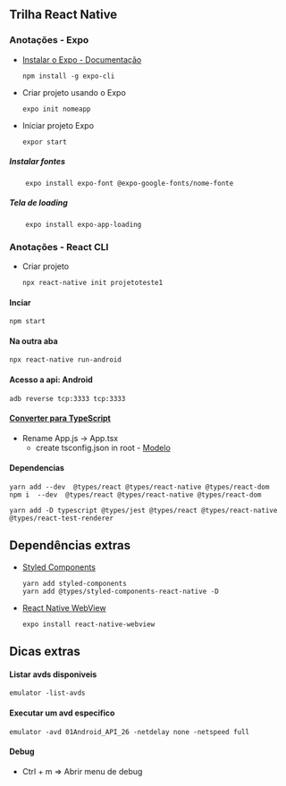 ## Trilha React Native

### Anotações - Expo
- [Instalar o Expo - Documentação](https://docs.expo.dev/)
	```
	npm install -g expo-cli
	```
- Criar projeto usando o Expo
	```
	expo init nomeapp
	```
- Iniciar projeto Expo
	```
	expor start
	```
##### Instalar fontes
```
	expo install expo-font @expo-google-fonts/nome-fonte
```
##### Tela de loading
```
	expo install expo-app-loading
```

### Anotações - React CLI
- Criar projeto
	```
	npx react-native init projetoteste1
	```
	
#### Inciar
```
npm start
```
#### Na outra aba
```
npx react-native run-android
```
#### Acesso a api: Android
```
adb reverse tcp:3333 tcp:3333
```

#### [Converter para TypeScript](https://reactnative.dev/docs/typescript)
- Rename App.js -> App.tsx
	 - create tsconfig.json in root - [Modelo](https://github.com/expo/expo/blob/master/templates/expo-template-blank-typescript/tsconfig.json)

#### Dependencias
```
yarn add --dev  @types/react @types/react-native @types/react-dom
npm i  --dev  @types/react @types/react-native @types/react-dom
```
```
yarn add -D typescript @types/jest @types/react @types/react-native @types/react-test-renderer
```
## Dependências extras
- [Styled Components](https://github.com/styled-components/styled-components)
	```
	yarn add styled-components
	yarn add @types/styled-components-react-native -D
	```
- [React Native WebView](https://github.com/react-native-webview/react-native-webview)
	```
	expo install react-native-webview
	```
## Dicas extras

#### Listar avds disponiveis
```
emulator -list-avds
```
#### Executar um avd especifico
```
emulator -avd 01Android_API_26 -netdelay none -netspeed full
```
#### Debug
 - Ctrl + m => Abrir menu de debug